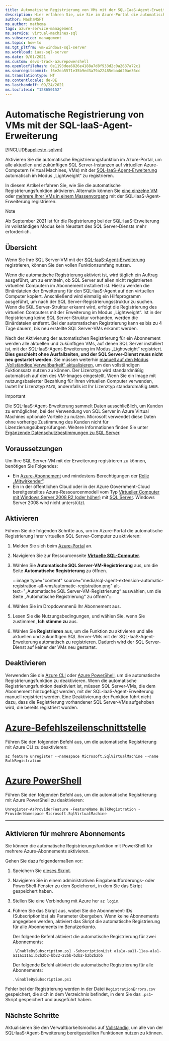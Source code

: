 ```yaml
---
title: Automatische Registrierung von VMs mit der SQL-IaaS-Agent-Erweiterung
description: Hier erfahren Sie, wie Sie im Azure-Portal die automatische Registrierungsfunktion aktivieren, um alle bisherigen und zukünftigen SQL Server-VMs mit der SQL-IaaS-Agent-Erweiterung zu registrieren.
author: MashaMSFT
ms.author: mathoma
tags: azure-service-management
ms.service: virtual-machines-sql
ms.subservice: management
ms.topic: how-to
ms.tgt_pltfrm: vm-windows-sql-server
ms.workload: iaas-sql-server
ms.date: 9/01/2021
ms.custom: devx-track-azurepowershell
ms.openlocfilehash: 0e1193dea6826e4188a7d8f933d2c0a2637a72c1
ms.sourcegitcommit: f6e2ea5571e35b9ed3a79a22485eba4d20ae36cc
ms.translationtype: HT
ms.contentlocale: de-DE
ms.lasthandoff: 09/24/2021
ms.locfileid: "128650152"
---
```

# <a name="automatic-registration-with-sql-iaas-agent-extension"></a>Automatische Registrierung von VMs mit der SQL-IaaS-Agent-Erweiterung
[!INCLUDE[appliesto-sqlvm](../../includes/appliesto-sqlvm.md)]

Aktivieren Sie die automatische Registrierungsfunktion im Azure-Portal, um alle aktuellen und zukünftigen SQL Server-Instanzen auf virtuellen Azure-Computern (Virtual Machines, VMs) mit der [SQL-IaaS-Agent-Erweiterung](sql-server-iaas-agent-extension-automate-management.md) automatisch im Modus „Lightweight“ zu registrieren. 

In diesem Artikel erfahren Sie, wie Sie die automatische Registrierungsfunktion aktivieren. Alternativ können Sie [eine einzelne VM](sql-agent-extension-manually-register-single-vm.md) oder [mehrere Ihrer VMs in einem Massenvorgang](sql-agent-extension-manually-register-vms-bulk.md) mit der SQL-IaaS-Agent-Erweiterung registrieren. 

> [!NOTE]
> Ab September 2021 ist für die Registrierung bei der SQL-IaaS-Erweiterung im vollständigen Modus kein Neustart des SQL Server-Diensts mehr erforderlich. 

## <a name="overview"></a>Übersicht

Wenn Sie Ihre SQL Server-VM mit der [SQL-IaaS-Agent-Erweiterung](sql-server-iaas-agent-extension-automate-management.md) registrieren, können Sie den vollen Funktionsumfang nutzen. 

Wenn die automatische Registrierung aktiviert ist, wird täglich ein Auftrag ausgeführt, um zu ermitteln, ob SQL Server auf allen nicht registrierten virtuellen Computern im Abonnement installiert ist. Hierzu werden die Binärdateien der Erweiterung für den SQL-IaaS-Agent auf den virtuellen Computer kopiert. Anschließend wird einmalig ein Hilfsprogramm ausgeführt, um nach der SQL Server-Registrierungsstruktur zu suchen. Wenn die SQL Server-Struktur erkannt wird, erfolgt die Registrierung des virtuellen Computers mit der Erweiterung im Modus „Lightweight“. Ist in der Registrierung keine SQL Server-Struktur vorhanden, werden die Binärdateien entfernt. Bei der automatischen Registrierung kann es bis zu 4 Tage dauern, bis neu erstellte SQL Server-VMs erkannt werden.

Nach der Aktivierung der automatischen Registrierung für ein Abonnement werden alle aktuellen und zukünftigen VMs, auf denen SQL Server installiert ist, mit der SQL-IaaS-Agent-Erweiterung im Modus „Lightweight“ registriert. **Dies geschieht ohne Ausfallzeiten, und der SQL Server-Dienst muss nicht neu gestartet werden.** Sie müssen weiterhin [manuell auf den Modus „Vollständige Verwaltbarkeit“ aktualisieren](sql-agent-extension-manually-register-single-vm.md#upgrade-to-full), um den vollständigen Fuktionssatz nutzen zu können. Der Lizenztyp wird standardmäßig automatisch auf den des VM-Images eingestellt. Wenn Sie ein Image mit nutzungsbasierter Bezahlung für Ihren virtuellen Computer verwenden, lautet Ihr Lizenztyp `PAYG`, andernfalls ist Ihr Lizenztyp standardmäßig `AHUB`. 

> [!IMPORTANT]
> Die SQL-IaaS-Agent-Erweiterung sammelt Daten ausschließlich, um Kunden zu ermöglichen, bei der Verwendung von SQL Server in Azure Virtual Machines optionale Vorteile zu nutzen. Microsoft verwendet diese Daten ohne vorherige Zustimmung des Kunden nicht für Lizenzierungsüberprüfungen. Weitere Informationen finden Sie unter [Ergänzende Datenschutzbestimmungen zu SQL Server](/sql/sql-server/sql-server-privacy#non-personal-data).

## <a name="prerequisites"></a>Voraussetzungen

Um Ihre SQL Server-VM mit der Erweiterung registrieren zu können, benötigen Sie Folgendes: 

- Ein [Azure-Abonnement](https://azure.microsoft.com/free/) und mindestens Berechtigungen der [Rolle „Mitwirkender“](../../../role-based-access-control/built-in-roles.md#all).
- Ein in der öffentlichen Cloud oder in der Azure Government-Cloud bereitgestelltes Azure-Ressourcenmodell vom Typ [Virtueller Computer mit Windows Server 2008 R2 (oder höher)](../../../virtual-machines/windows/quick-create-portal.md) mit [SQL Server](https://www.microsoft.com/sql-server/sql-server-downloads). Windows Server 2008 wird nicht unterstützt. 


## <a name="enable"></a>Aktivieren

Führen Sie die folgenden Schritte aus, um im Azure-Portal die automatische Registrierung Ihrer virtuellen SQL Server-Computer zu aktivieren:

1. Melden Sie sich beim [Azure-Portal](https://portal.azure.com) an.
1. Navigieren Sie zur Ressourcenseite [**Virtuelle SQL-Computer**](https://ms.portal.azure.com/#blade/HubsExtension/BrowseResource/resourceType/Microsoft.SqlVirtualMachine%2FSqlVirtualMachines). 
1. Wählen Sie **Automatische SQL Server-VM-Registrierung** aus, um die Seite **Automatische Registrierung** zu öffnen. 

   :::image type="content" source="media/sql-agent-extension-automatic-registration-all-vms/automatic-registration.png" alt-text="„Automatische SQL Server-VM-Registrierung“ auswählen, um die Seite „Automatische Registrierung“ zu öffnen":::

1. Wählen Sie im Dropdownmenü Ihr Abonnement aus. 
1. Lesen Sie die Nutzungsbedingungen, und wählen Sie, wenn Sie zustimmen, **Ich stimme zu** aus. 
1. Wählen Sie **Registrieren** aus, um die Funktion zu aktivieren und alle aktuellen und zukünftigen SQL Server-VMs mit der SQL-IaaS-Agent-Erweiterung automatisch zu registrieren. Dadurch wird der SQL Server-Dienst auf keiner der VMs neu gestartet. 

## <a name="disable"></a>Deaktivieren

Verwenden Sie die [Azure CLI](/cli/azure/install-azure-cli) oder [Azure PowerShell](/powershell/azure/install-az-ps), um die automatische Registrierungsfunktion zu deaktivieren. Wenn die automatische Registrierungsfunktion deaktiviert ist, müssen SQL Server-VMs, die dem Abonnement hinzugefügt werden, mit der SQL-IaaS-Agent-Erweiterung manuell registriert werden. Eine Deaktivierung der Funktion führt nicht dazu, dass die Registrierung vorhandener SQL Server-VMs aufgehoben wird, die bereits registriert wurden.



# <a name="azure-cli"></a>[Azure-Befehlszeilenschnittstelle](#tab/azure-cli)

Führen Sie den folgenden Befehl aus, um die automatische Registrierung mit Azure CLI zu deaktivieren: 

```azurecli-interactive
az feature unregister --namespace Microsoft.SqlVirtualMachine --name BulkRegistration
```

# <a name="azure-powershell"></a>[Azure PowerShell](#tab/azure-powershell)

Führen Sie den folgenden Befehl aus, um die automatische Registrierung mit Azure PowerShell zu deaktivieren: 

```powershell-interactive
Unregister-AzProviderFeature -FeatureName BulkRegistration -ProviderNamespace Microsoft.SqlVirtualMachine
```

---

## <a name="enable-for-multiple-subscriptions"></a>Aktivieren für mehrere Abonnements

Sie können die automatische Registrierungsfunktion mit PowerShell für mehrere Azure-Abonnements aktivieren. 

Gehen Sie dazu folgendermaßen vor:

1. Speichern Sie [dieses Skript](https://github.com/microsoft/tigertoolbox/blob/master/AzureSQLVM/EnableBySubscription.ps1).
1. Navigieren Sie in einem administrativen Eingabeaufforderungs- oder PowerShell-Fenster zu dem Speicherort, in dem Sie das Skript gespeichert haben. 
1. Stellen Sie eine Verbindung mit Azure her `az login`.
1. Führen Sie das Skript aus, wobei Sie die Abonnement-IDs (SubscriptionIds) als Parameter übergeben. Wenn keine Abonnements angegeben werden, aktiviert das Skript die automatische Registrierung für alle Abonnements im Benutzerkonto.    

   Der folgende Befehl aktiviert die automatische Registrierung für zwei Abonnements: 

   ```console
   .\EnableBySubscription.ps1 -SubscriptionList a1a1a-aa11-11aa-a1a1-a11a111a1,b2b2b2-bb22-22bb-b2b2-b2b2b2bb
   ```
   Der folgende Befehl aktiviert die automatische Registrierung für alle Abonnements: 

   ```console
   .\EnableBySubscription.ps1
   ```

Fehler bei der Registrierung werden in der Datei `RegistrationErrors.csv` gespeichert, die sich in dem Verzeichnis befindet, in dem Sie das `.ps1`-Skript gespeichert und ausgeführt haben. 

## <a name="next-steps"></a>Nächste Schritte

Aktualisieren Sie den Verwaltbarkeitsmodus auf [Vollständig](sql-agent-extension-manually-register-single-vm.md#upgrade-to-full), um alle von der SQL-IaaS-Agent-Erweiterung bereitgestellten Funktionen nutzen zu können. 
